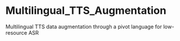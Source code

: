# Multilingual_TTS_Augmentation
Multilingual TTS data augmentation through a pivot language for low-resource ASR
